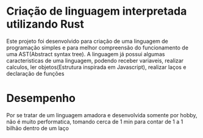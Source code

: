 # Criação de linguagem interpretada utilizando Rust
 Este projeto foi desenvolvido para criação de uma linguagem de programação simples e para melhor compreensão do funcionamento de uma AST(Abstract syntax tree).
A linguagem já possui algumas caracteristicas de uma linguagem, podendo receber variaveis, realizar calculos, ler objetos(Estrutura inspirada em Javascript), realizar laços e declaração de funções

# Desempenho
Por se tratar de um linguagem amadora e desenvolvida somente por hobby, não é muito performatica, tomando cerca de 1 min para contar de 1 a 1 bilhão dentro de um laço
